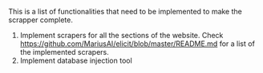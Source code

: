 This is a list of functionalities that need to be implemented to make the scrapper complete.

  1. Implement scrapers for all the sections of the website. Check https://github.com/MariusAI/elicit/blob/master/README.md for a list of the implemented scrapers.
  2. Implement database injection tool

